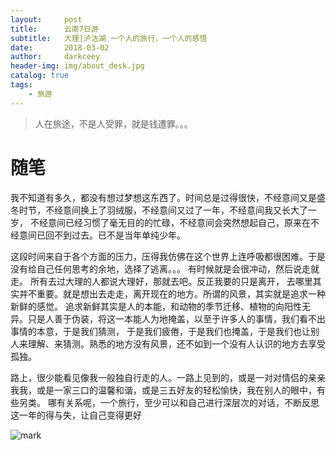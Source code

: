 ```yaml
---
layout:     post
title:      云南7日游
subtitle:   大理|泸沽湖 一个人的旅行，一个人的感悟
date:       2018-03-02
author:     darkceey
header-img: img/about_desk.jpg
catalog: true
tags:
    - 旅游
---
```


> 人在旅途，不是人受罪，就是钱遭罪。。。
> 


# 随笔
  我不知道有多久，都没有想过梦想这东西了。时间总是过得很快，不经意间又是盛冬时节，不经意间换上了羽绒服，不经意间又过了一年，不经意间我又长大了一岁，
不经意间已经习惯了毫无目的的忙碌，不经意间会突然想起自己，原来在不经意间已回不到过去。已不是当年单纯少年。
  
  这段时间来自于各个方面的压力，压得我仿佛在这个世界上连呼吸都很困难。于是没有给自己任何思考的余地，选择了逃离。。。 有时候就是会很冲动，然后说走就走。
所有去过大理的人都说大理好，那就去吧。反正我要的只是离开， 去哪里其实并不重要。就是想出去走走，离开现在的地方。所谓的风景，其实就是追求一种新鲜的感觉。
追求新鲜其实是人的本能，和动物的季节迁移、植物的向阳性无异。只是人善于伪装，将这一本能人为地掩盖，以至于许多人的事情，我们看不出事情的本意，于是我们猜测，
于是我们疲倦，于是我们也掩盖，于是我们也让别人来理解、来猜测。熟悉的地方没有风景，还不如到一个没有人认识的地方去享受孤独。

路上，很少能看见像我一般独自行走的人。一路上见到的，或是一对对情侣的亲亲我我，或是一家三口的温馨和谐，或是三五好友的轻松愉快，我在别人的眼中，有些另类。
哪有关系呢，一个旅行，至少可以和自己进行深层次的对话，不断反思这一年的得与失，让自己变得更好

![mark](http://p6i3n2fdv.bkt.clouddn.com/blog/180401/IjeLAF4gdg.jpg?imageslim)
